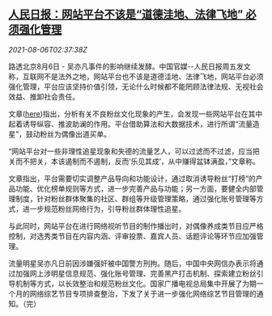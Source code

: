 <!--1628218862000-->
[人民日报：网站平台不该是“道德洼地、法律飞地” 必须强化管理](https://cn.reuters.com/article/people-daily-www-regs-idCNKBS2F707X)
------

<div><i>2021-08-06T02:37:38Z</i></div><p>路透北京8月6日 - 吴亦凡事件的影响继续发酵。中国官媒--人民日报周五发文称，互联网不是法外之地，网站平台也不该是道德洼地、法律飞地，网站平台必须强化管理，平台应该坚持价值引领，无论什么时候都不能罔顾法律法规、无视社会效益、推卸社会责任。</p><p>文章(<a href="http://paper.people.com.cn/rmrb/html/2021-08/06/nw.D110000renmrb_20210806_3-20.htm">here</a>)指出，分析有关不良粉丝文化现象的产生，会发现一些网站平台在其中起着诱导纵容、推波助澜的作用。平台借助算法和大数据技术，进行所谓“流量造星”，鼓动粉丝为偶像出道买单。</p><p>“网站平台对一些非理性追星现象和失德的流量艺人，可以过滤而不过滤，应当把关而不把关，本该遏制而不遏制，反而‘乐见其成’，从中赚得盆钵满盈，”文章称。</p><p>文章指出，平台需要切实调整产品导向和功能设计，通过取消诱导粉丝“打榜”的产品功能、优化榜单规则等方式，进一步完善产品与功能；另一方面，要健全内部管理制度，针对粉丝群体聚集的社区、群组等升级管理策略，通过强化账号管理等方式，进一步规范粉丝网络行为，引导粉丝群体理性追星。</p><p>与此同时，网站平台在进行网络视听节目的制作播出时，对偶像养成类节目应严格控制，对选秀类节目在内容内涵、评审投票、嘉宾人员、话题评论等环节应加强管理。</p><p>流量明星吴亦凡日前因涉嫌强奸被中国警方刑拘。随后，中国中央网信办表示将通过加强网上涉明星信息规范、强化账号管理、完善黑产打击机制、探索建立粉丝引导机制等方式，以长效整治和规范粉丝文化。国家广播电视总局集中开展了为期一个月的网络综艺节目专项排查整治，下发了关于进一步强化网络综艺节目管理的通知。（完）</p>
